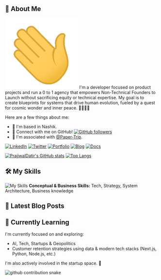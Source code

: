 <!-- Optional: Add a banner image here. Consider a wide image (e.g., 1200x300px). You can create one or use services like Canva. For now, assets/manCoding.png could be used if styled appropriately, or a simple text banner. -->
<!-- ![Banner](./assets/manCoding.png) -->

## 👋 About Me
![Waving Hand](./assets/wave.gif)
I'm a developer focused on product projects and run a 0 to 1 agency that empowers Non-Technical Founders to Launch without sacrificing equity or technical expertise. My goal is to create blueprints for systems that drive human evolution, fueled by a quest for cosmic wonder and inner peace. 💼🎶👨‍💻

Here are a few things about me:
- 📍 I'm based in Nashik.
- 🤝 Connect with me on GitHub! [![GitHub followers](https://img.shields.io/github/followers/PrajjwalDatir?style=social)](https://github.com/PrajjwalDatir)
- 🏢 I'm associated with [@Paper-Trip](https://github.com/Paper-Trip).

<!-- You can also place the manCoding.png here if you like: -->
<!-- <img src="./assets/manCoding.png" alt="Coding" width="200"/> -->

<!-- Add your social media links here. Use services like Shields.io (https://shields.io/) or Simple Icons (https://simpleicons.org/) to generate badges. -->
[![LinkedIn](https://badgen.net/badge/LinkedIn/datir/0077B5?icon=linkedin&label)](https://www.linkedin.com/in/datir/)
[![Twitter](https://badgen.net/badge/Twitter/prajjwal_datir/1DA1F2?icon=twitter&label)](https://twitter.com/prajjwal_datir/)
[![Portfolio](https://badgen.net/badge/Portfolio/prajj.in/blue?icon=website&label)](https://prajj.in)
[![Blog](https://badgen.net/badge/Read%20My%20Blog/blog.prajj.in/blue?icon=hashnode&label=Blog)](https://blog.prajj.in)
[![Docs](https://badgen.net/badge/My%20Digital%20Garden/docs.prajj.in/purple?icon=obsidian&label=Docs)](https://docs.prajj.in)

<!-- GitHub Stats -->
[![PrajjwalDatir's GitHub stats](https://github-readme-stats.vercel.app/api?username=PrajjwalDatir&show_icons=true&theme=radical)](https://github.com/PrajjwalDatir)
[![Top Langs](https://github-readme-stats.vercel.app/api/top-langs/?username=PrajjwalDatir&layout=compact&theme=radical)](https://github.com/PrajjwalDatir)

## 🛠️ My Skills
<!-- List your skills here. Use services like Skillicons (https://skillicons.dev/) or Shields.io with Devicon (https://shields.io/) -->
![My Skills](https://skillicons.dev/icons?i=java,ts,py,nextjs,nodejs,mysql,mongodb&theme=light)
**Conceptual & Business Skills:** Tech, Strategy, System Architecture, Business knowledge
<!-- Add your actual skills by modifying the 'i=' parameter in the URL above, or add more badges! Check https://skillicons.dev for a list of available icons. -->
<!-- Example using Shields.io: ![JS](https://img.shields.io/badge/JavaScript-F7DF1E?style=for-the-badge&logo=javascript&logoColor=black) -->

## 📝 Latest Blog Posts
<!-- This section can be dynamically updated using a GitHub Action to fetch posts from your blog's RSS feed. -->
<!-- Example script logic: Fetch and parse RSS feed from https://blog.prajj.in/feed/ (or similar URL). -->
<!-- Format: - [Post Title](Post URL) -->

## 🌱 Currently Learning

I'm currently focused on and exploring:
- AI, Tech, Startups & Geopolitics
- Customer retention strategies using data & modern tech stacks (Next.js, Python, Node.js, etc.)

I'm also actively involved in the startup space. 🚀

<!-- Fun Element: GitHub Snake or Joke -->
![github contribution snake](https://raw.githubusercontent.com/PrajjwalDatir/PrajjwalDatir/output/github-contribution-grid-snake.svg)

<!--
The snake animation above is dynamically generated by a GitHub Action.
You can view the workflow configuration at:
[.github/workflows/generate_snake.yml](.github/workflows/generate_snake.yml)
The Action will commit the updated snake to the `output` branch of this repository (or as configured in the workflow).
Ensure your repository settings allow workflows to write to the repository if you modify it.
-->

<!-- Footer -->
<!-- You can add a footer here, e.g., "Last updated: (date)" or a quote. -->
<!-- Made with ❤️ and GitHub -->
